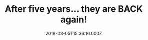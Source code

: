 ---
campaign-uuid: "c-556c2f08-0f38-4612-8e15-8df7b6cff8e6"
type: "Preview"
category: "Tickets"
date: "2018-03-05T15:36:16.000Z"
end-date: "2018-05-31T23:59:00.000Z"
disable-form: false
is_promoted: false
has_entry_page: false
title: "After five years... they are BACK again!"
competition-description: "<p>\"There is no stopping us” and here they come again!\
  \ The veteran British rockers, The Rolling Stones! have just announced their European\
  \ Tour and they will perform at home in May and June for two concerts in London\
  \ as well as gigs in Manchester, Edinburgh, and Cardiff! It would be the band’s\
  \ first UK gigs in five years!</p> \r\n<p>What are you waiting for? Tickets are\
  \ on sale now! Hurry up before they are sold out!</p>"
banner-img: "https://assets.expresslyapp.com/asset-cd081bf0-5d79-40c0-99af-5a5c2fa03e10.jpg"
logo-left-href: "https://www.tickx.co.uk/"
logo-left-image: "https://assets.expresslyapp.com/80c167db-20f6-48c0-b3af-cacfe885e812-thumb.png"
logo-left-title: "tickx"
has-winner: false
---